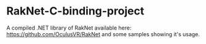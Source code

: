 # RakNet-C-binding-project
 A compiled .NET library of RakNet available here: https://github.com/OculusVR/RakNet and some samples showing it's usage.
 

